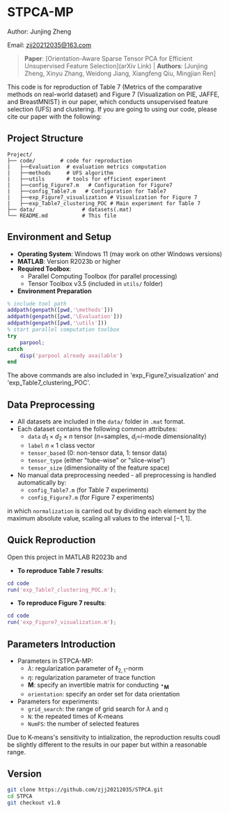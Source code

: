 # STPCA-MP
Author: Junjing Zheng

Email: zjj20212035@163.com

> **Paper**: [Orientation-Aware Sparse Tensor PCA for Efficient Unsupervised Feature Selection](arXiv Link) | **Authors**: [Junjing Zheng, Xinyu Zhang, Weidong Jiang, Xiangfeng Qiu, Mingjian Ren]

 This code is for reproduction of Table 7 (Metrics of the comparative methods on real-world dataset) and Figure 7 (Visualization on PIE, JAFFE, and BreastMNIST) in our paper, which conducts unsupervised feature selection (UFS) and clustering.
If you are going to using our code, please cite our paper with the following:

## Project Structure
```tree
Project/
├── code/        # code for reproduction
|   ├──Evaluation  # evaluation metrics computation
|   ├──methods     # UFS algorithm
|   ├──utils       # tools for efficient experiment
|   ├──config_Figure7.m   # Configuration for Figure7
|   ├──config_Table7.m   # Configuration for Table7
|   ├──exp_Figure7_visualization # Visualization for Figure 7
|   ├──exp_Table7_clustering_POC # Main experiment for Table 7
├── data/               # datasets(.mat)   
└── README.md           # This file
```
## Environment and Setup
- **Operating System**: Windows 11 (may work on other Windows versions)
- **MATLAB**: Version R2023b or higher
- **Required Toolbox**: 
  - Parallel Computing Toolbox (for parallel processing)
  - Tensor Toolbox v3.5 (included in `utils/` folder)
- **Environment Preparation**
```matlab
% include tool path
addpath(genpath([pwd,'\methods']))
addpath(genpath([pwd,'\Evaluation']))
addpath(genpath([pwd,'\utils']))
% start parallel computation toolbox
try 
    parpool;
catch
    disp('parpool already available')
end
```
The above commands are also included in 'exp_Figure7_visualization' and 'exp_Table7_clustering_POC'.

## Data Preprocessing
- All datasets are included in the `data/` folder in `.mat` format.
- Each dataset contains the following common attributes:
  - `data` $d_1 \times d_2 \times n$ tensor ($n$=samples, $d_i$=$i$-mode dimensionality)
  - `label` $n\times 1$ class vector
  - `tensor_based` (0: non-tensor data, 1: tensor data)
  - `tensor_type` (either "tube-wise" or "slice-wise")
  - `tensor_size` (dimensionality of the feature space)
- No manual data preprocessing needed - all preprocessing is handled automatically by:
  - `config_Table7.m` (for Table 7 experiments)
  - `config_Figure7.m` (for Figure 7 experiments)

in which `normalization` is carried out by dividing each element by the maximum absolute value, scaling all values to the interval $[-1,1]$.

## Quick Reproduction
Open this project in MATLAB R2023b and
- **To reproduce Table 7 results**: 
```matlab
cd code
run('exp_Table7_clustering_POC.m');
```
- **To reproduce Figure 7 results**: 
```matlab
cd code
run('exp_Figure7_visualization.m');
```
## Parameters Introduction
- Parameters in STPCA-MP:
  - $\lambda$: regularization parameter of $\ell_{2,1}$-norm
  - $\eta$: regularization parameter of trace function
  - $\mathbf{M}$: specify an invertible matrix for conducting $\star_{\mathbf{M}}$
  - `orientation`: specify an order set for data orientation
- Parameters for experiments:
  - `grid_search`: the range of grid search for $\lambda$ and $\eta$
  - `N`: the repeated times of K-means
  - `NumFS`: the number of selected features

Due to K-means's sensitivity to intialization, the reproduction results coudl be slightly different to the results in our paper but within a reasonable range.

## Version
```bash
git clone https://github.com/zjj20212035/STPCA.git
cd STPCA
git checkout v1.0
```
